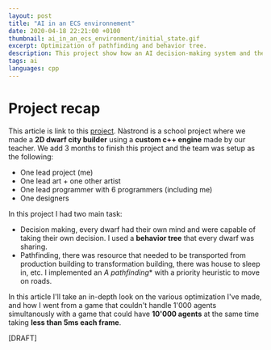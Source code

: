 ```yaml
---
layout: post
title: "AI in an ECS environnement"
date: 2020-04-18 22:21:00 +0100
thumbnail: ai_in_an_ecs_environment/initial_state.gif
excerpt: Optimization of pathfinding and behavior tree.
description: This project show how an AI decision-making system and the patfinding algorithms has been optimized to go from a non playable with hundreds of agents to as game which can support 10'000 agents making decisions and moving inside a city.
tags: ai
languages: cpp
---
```


# Project recap
This article is link to this [project](../../../projects/nastrond.html). Nàstrond is a school project where we made a **2D dwarf city builder** using a **custom c++ engine** made by our teacher. We add 3 months to finish this project and the team was setup as the following:
- One lead project (me)
- One lead art + one other artist
- One lead programmer with 6 programmers (including me)
- One designers

In this project I had two main task:
- Decision making, every dwarf had their own mind and were capable of taking their own decision. I used a **behavior tree** that every dwarf was sharing.
- Pathfinding, there was resource that needed to be transported from production building to transformation building, there was house to sleep in, etc. I implemented an **A* pathfinding** with a priority heuristic to move on roads.

In this article I'll take an in-depth look on the various optimization I've made, and how I went from a game that couldn't handle 1'000 agents simultanously with a game that could have **10'000 agents** at the same time taking **less than 5ms each frame**.

[DRAFT]
